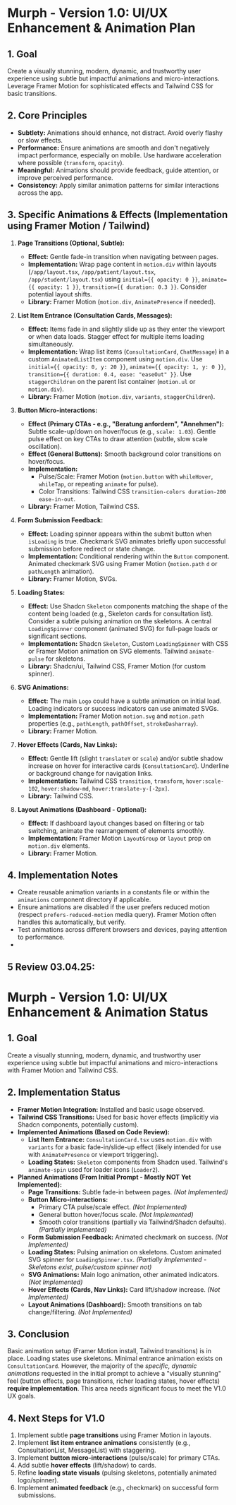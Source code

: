 # Murph - Version 1.0: UI/UX Enhancement & Animation Plan

## 1. Goal

Create a visually stunning, modern, dynamic, and trustworthy user experience using subtle but impactful animations and micro-interactions. Leverage Framer Motion for sophisticated effects and Tailwind CSS for basic transitions.

## 2. Core Principles

*   **Subtlety:** Animations should enhance, not distract. Avoid overly flashy or slow effects.
*   **Performance:** Ensure animations are smooth and don't negatively impact performance, especially on mobile. Use hardware acceleration where possible (`transform`, `opacity`).
*   **Meaningful:** Animations should provide feedback, guide attention, or improve perceived performance.
*   **Consistency:** Apply similar animation patterns for similar interactions across the app.

## 3. Specific Animations & Effects (Implementation using Framer Motion / Tailwind)

1.  **Page Transitions (Optional, Subtle):**
    *   **Effect:** Gentle fade-in transition when navigating between pages.
    *   **Implementation:** Wrap page content in `motion.div` within layouts (`/app/layout.tsx`, `/app/patient/layout.tsx`, `/app/student/layout.tsx`) using `initial={{ opacity: 0 }}`, `animate={{ opacity: 1 }}`, `transition={{ duration: 0.3 }}`. Consider potential layout shifts.
    *   **Library:** Framer Motion (`motion.div`, `AnimatePresence` if needed).

2.  **List Item Entrance (Consultation Cards, Messages):**
    *   **Effect:** Items fade in and slightly slide up as they enter the viewport or when data loads. Stagger effect for multiple items loading simultaneously.
    *   **Implementation:** Wrap list items (`ConsultationCard`, `ChatMessage`) in a custom `AnimatedListItem` component using `motion.div`. Use `initial={{ opacity: 0, y: 20 }}`, `animate={{ opacity: 1, y: 0 }}`, `transition={{ duration: 0.4, ease: "easeOut" }}`. Use `staggerChildren` on the parent list container (`motion.ul` or `motion.div`).
    *   **Library:** Framer Motion (`motion.div`, `variants`, `staggerChildren`).

3.  **Button Micro-interactions:**
    *   **Effect (Primary CTAs - e.g., "Beratung anfordern", "Annehmen"):** Subtle scale-up/down on hover/focus (e.g., `scale: 1.03`). Gentle pulse effect on key CTAs to draw attention (subtle, slow scale oscillation).
    *   **Effect (General Buttons):** Smooth background color transitions on hover/focus.
    *   **Implementation:**
        *   Pulse/Scale: Framer Motion (`motion.button` with `whileHover`, `whileTap`, or repeating `animate` for pulse).
        *   Color Transitions: Tailwind CSS `transition-colors duration-200 ease-in-out`.
    *   **Library:** Framer Motion, Tailwind CSS.

4.  **Form Submission Feedback:**
    *   **Effect:** Loading spinner appears within the submit button when `isLoading` is true. Checkmark SVG animates briefly upon successful submission before redirect or state change.
    *   **Implementation:** Conditional rendering within the `Button` component. Animated checkmark SVG using Framer Motion (`motion.path` `d` or `pathLength` animation).
    *   **Library:** Framer Motion, SVGs.

5.  **Loading States:**
    *   **Effect:** Use Shadcn `Skeleton` components matching the shape of the content being loaded (e.g., Skeleton cards for consultation list). Consider a subtle pulsing animation on the skeletons. A central `LoadingSpinner` component (animated SVG) for full-page loads or significant sections.
    *   **Implementation:** Shadcn `Skeleton`, Custom `LoadingSpinner` with CSS or Framer Motion animation on SVG elements. Tailwind `animate-pulse` for skeletons.
    *   **Library:** Shadcn/ui, Tailwind CSS, Framer Motion (for custom spinner).

6.  **SVG Animations:**
    *   **Effect:** The main `Logo` could have a subtle animation on initial load. Loading indicators or success indicators can use animated SVGs.
    *   **Implementation:** Framer Motion `motion.svg` and `motion.path` properties (e.g., `pathLength`, `pathOffset`, `strokeDasharray`).
    *   **Library:** Framer Motion.

7.  **Hover Effects (Cards, Nav Links):**
    *   **Effect:** Gentle lift (slight `translateY` or `scale`) and/or subtle shadow increase on hover for interactive cards (`ConsultationCard`). Underline or background change for navigation links.
    *   **Implementation:** Tailwind CSS `transition`, `transform`, `hover:scale-102`, `hover:shadow-md`, `hover:translate-y-[-2px]`.
    *   **Library:** Tailwind CSS.

8.  **Layout Animations (Dashboard - Optional):**
    *   **Effect:** If dashboard layout changes based on filtering or tab switching, animate the rearrangement of elements smoothly.
    *   **Implementation:** Framer Motion `LayoutGroup` or `layout` prop on `motion.div` elements.
    *   **Library:** Framer Motion.

## 4. Implementation Notes

*   Create reusable animation variants in a constants file or within the `animations` component directory if applicable.
*   Ensure animations are disabled if the user prefers reduced motion (respect `prefers-reduced-motion` media query). Framer Motion often handles this automatically, but verify.
*   Test animations across different browsers and devices, paying attention to performance.
*   

## 5 Review 03.04.25:

# Murph - Version 1.0: UI/UX Enhancement & Animation Status

## 1. Goal

Create a visually stunning, modern, dynamic, and trustworthy user experience using subtle but impactful animations and micro-interactions with Framer Motion and Tailwind CSS.

## 2. Implementation Status

*   **Framer Motion Integration:** Installed and basic usage observed.
*   **Tailwind CSS Transitions:** Used for basic hover effects (implicitly via Shadcn components, potentially custom).
*   **Implemented Animations (Based on Code Review):**
    *   **List Item Entrance:** `ConsultationCard.tsx` uses `motion.div` with `variants` for a basic fade-in/slide-up effect (likely intended for use with `AnimatePresence` or viewport triggering).
    *   **Loading States:** `Skeleton` components from Shadcn used. Tailwind's `animate-spin` used for loader icons (`Loader2`).
*   **Planned Animations (From Initial Prompt - Mostly NOT Yet Implemented):**
    *   **Page Transitions:** Subtle fade-in between pages. *(Not Implemented)*
    *   **Button Micro-interactions:**
        *   Primary CTA pulse/scale effect. *(Not Implemented)*
        *   General button hover/focus scale. *(Not Implemented)*
        *   Smooth color transitions (partially via Tailwind/Shadcn defaults). *(Partially Implemented)*
    *   **Form Submission Feedback:** Animated checkmark on success. *(Not Implemented)*
    *   **Loading States:** Pulsing animation on skeletons. Custom animated SVG spinner for `LoadingSpinner.tsx`. *(Partially Implemented - Skeletons exist, pulse/custom spinner not)*
    *   **SVG Animations:** Main logo animation, other animated indicators. *(Not Implemented)*
    *   **Hover Effects (Cards, Nav Links):** Card lift/shadow increase. *(Not Implemented)*
    *   **Layout Animations (Dashboard):** Smooth transitions on tab change/filtering. *(Not Implemented)*

## 3. Conclusion

Basic animation setup (Framer Motion install, Tailwind transitions) is in place. Loading states use skeletons. Minimal entrance animation exists on `ConsultationCard`. However, the majority of the *specific, dynamic animations* requested in the initial prompt to achieve a "visually stunning" feel (button effects, page transitions, richer loading states, hover effects) **require implementation**. This area needs significant focus to meet the V1.0 UX goals.

## 4. Next Steps for V1.0

1.  Implement subtle **page transitions** using Framer Motion in layouts.
2.  Implement **list item entrance animations** consistently (e.g., ConsultationList, MessageList) with staggering.
3.  Implement **button micro-interactions** (pulse/scale) for primary CTAs.
4.  Add subtle **hover effects** (lift/shadow) to cards.
5.  Refine **loading state visuals** (pulsing skeletons, potentially animated logo/spinner).
6.  Implement **animated feedback** (e.g., checkmark) on successful form submissions.